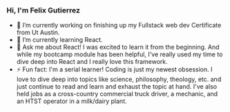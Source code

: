 ### Hi, I'm Felix Gutierrez



- 🔭 I’m currently working on finishing up my Fullstack web dev Certificate from Ut Austin.
- 🌱 I’m currently learning React.
- 💬 Ask me about React! I was excited to learn it from the beginning. And while my bootcamp module has been helpful, I've really used my time to dive deep into React and I really love this framework. 
- ⚡ Fun fact: I'm a serial learner! Coding is just my newest obsession. I love to dive deep into topics like science, philosophy, theology, etc. and just continue to read and learn and exhaust the topic at hand. I've also held jobs as a cross-country commercial truck driver, a mechanic, and an HTST operator in a milk/dairy plant. 

